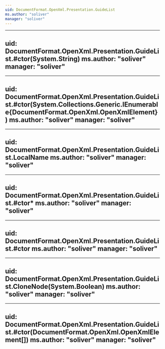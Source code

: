 ```yaml
---
uid: DocumentFormat.OpenXml.Presentation.GuideList
ms.author: "soliver"
manager: "soliver"
---
```


---
uid: DocumentFormat.OpenXml.Presentation.GuideList.#ctor(System.String)
ms.author: "soliver"
manager: "soliver"
---

---
uid: DocumentFormat.OpenXml.Presentation.GuideList.#ctor(System.Collections.Generic.IEnumerable{DocumentFormat.OpenXml.OpenXmlElement})
ms.author: "soliver"
manager: "soliver"
---

---
uid: DocumentFormat.OpenXml.Presentation.GuideList.LocalName
ms.author: "soliver"
manager: "soliver"
---

---
uid: DocumentFormat.OpenXml.Presentation.GuideList.#ctor*
ms.author: "soliver"
manager: "soliver"
---

---
uid: DocumentFormat.OpenXml.Presentation.GuideList.#ctor
ms.author: "soliver"
manager: "soliver"
---

---
uid: DocumentFormat.OpenXml.Presentation.GuideList.CloneNode(System.Boolean)
ms.author: "soliver"
manager: "soliver"
---

---
uid: DocumentFormat.OpenXml.Presentation.GuideList.#ctor(DocumentFormat.OpenXml.OpenXmlElement[])
ms.author: "soliver"
manager: "soliver"
---
